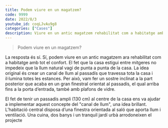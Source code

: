 ```yaml
---
title: Podem viure en un magatzem?
code: 9999
date: 2022/8/3
youtube_id: coqLJvAu9g8
categories: ["Cases"]
description: Viure en un antic magatzem rehabilitat com a habitatge amb llum natural que travessa l’espai, utilitzant un passadís ampli com a canal de llum. L’habitació central disposa d’una finestra orientada al saló, mentre que la casa també inclou una cuina, dos banys i un tranquil jardí urbà.
---
```


> Podem viure en un magatzem?

La resposta és sí. Sí, podem viure en un antic magatzem ara rehabilitat com a habitatge amb tot el confort. El fet que la casa estigui entre mitgeres no impedeix que la llum natural vagi de punta a punta de la casa. La idea original és crear un canal de llum al passadís que travessa tota la casa i il·lumina totes les estances. Per això, vam fer un sostre inclinat a la part posterior que acaba en un gran finestral orientat al passadís, el qual arriba fins a la porta d’entrada, també amb plafons de vidre.

El fet de tenir un passadís ampli (130 cm) al centre de la casa ens va ajudar a implementar aquest concepte del "canal de llum", una idea brillant. L’habitació central disposa d’una finestra orientada al saló que aporta llum i ventilació. Una cuina, dos banys i un tranquil jardí urbà arrodoneixen el projecte